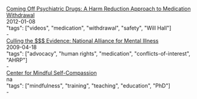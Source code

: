 [Coming Off Psychiatric Drugs: A Harm Reduction Approach to Medication Withdrawal](https://www.youtube.com/watch?v=O4bdG601k4k)<br />
2012-01-08<br />
"tags": ["videos", "medication", "withdrawal", "safety", "Will Hall"]<br />
-<br />
[Culling the $$$ Evidence: National Alliance for Mental Illness](http://ahrp.org/culling-the-evidence-national-alliance-for-mental-illness/)<br />
2009-04-18<br />
"tags": ["advocacy", "human rights", "medication", "conflicts-of-interest", "AHRP"]<br />
-<br />
[Center for Mindful Self-Compassion](https://centerformsc.org/)<br />
na<br />
"tags": ["mindfulness", "training", "teaching", "education", "PhD"]<br />
-<br />
